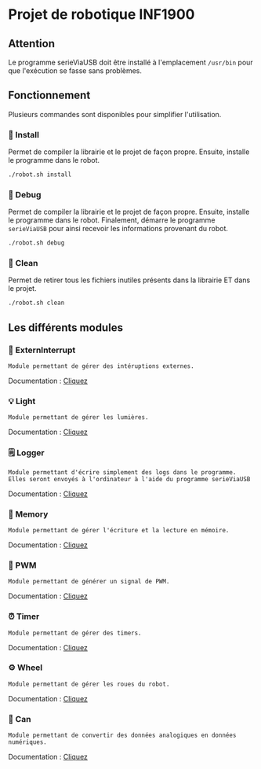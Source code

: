 # Projet de robotique INF1900

## Attention
Le programme serieViaUSB doit être installé à l'emplacement `/usr/bin` pour que l'exécution se fasse sans problèmes.

## Fonctionnement

Plusieurs commandes sont disponibles pour simplifier l'utilisation.

### 🐧 Install
Permet de compiler la librairie et le projet de façon propre. Ensuite, installe le programme dans le robot.
```sh
./robot.sh install
```

### 🐞 Debug
Permet de compiler la librairie et le projet de façon propre. Ensuite, installe le programme dans le robot. 
Finalement, démarre le programme `serieViaUSB` pour ainsi recevoir les informations provenant du robot.
```sh
./robot.sh debug
```

### 🧽 Clean
Permet de retirer tous les fichiers inutiles présents dans la librairie ET dans le projet.
```sh
./robot.sh clean
```

## Les différents modules

### 🚨 ExternInterrupt

```
Module permettant de gérer des intéruptions externes.
```
Documentation : [Cliquez](/library/ExternInterrupt/README.md)

### 💡 Light

```
Module permettant de gérer les lumières.
```
Documentation : [Cliquez](/library/Light/README.md)
### 🗒️ Logger

```
Module permettant d'écrire simplement des logs dans le programme. 
Elles seront envoyés à l'ordinateur à l'aide du programme serieViaUSB
```
Documentation : [Cliquez](/library/Logger/README.md)
### 📝 Memory

```
Module permettant de gérer l'écriture et la lecture en mémoire.
```
Documentation : [Cliquez](/library/Memory/README.md)
### 📡 PWM

```
Module permettant de générer un signal de PWM.
```
Documentation : [Cliquez](/library/PWM/README.md)
### ⏰ Timer

```
Module permettant de gérer des timers.
```
Documentation : [Cliquez](/library/Timer/README.md)
### ⚙️ Wheel

```
Module permettant de gérer les roues du robot.
```
Documentation : [Cliquez](/library/Wheel/README.md)

### 🥫 Can

```
Module permettant de convertir des données analogiques en données numériques.
```
Documentation : [Cliquez](/library/Can/README.md)

